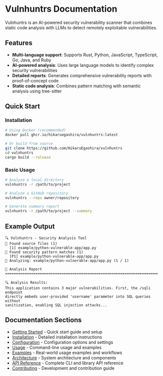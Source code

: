 # Vulnhuntrs Documentation

Vulnhuntrs is an AI-powered security vulnerability scanner that combines static code analysis with LLMs to detect remotely exploitable vulnerabilities.

## Features

- **Multi-language support**: Supports Rust, Python, JavaScript, TypeScript, Go, Java, and Ruby
- **AI-powered analysis**: Uses large language models to identify complex security vulnerabilities
- **Detailed reports**: Generates comprehensive vulnerability reports with proof-of-concept code
- **Static code analysis**: Combines pattern matching with semantic analysis using tree-sitter

## Quick Start

### Installation

```bash
# Using Docker (recommended)
docker pull ghcr.io/hikaruegashira/vulnhuntrs:latest

# Or build from source
git clone https://github.com/HikaruEgashira/vulnhuntrs
cd vulnhuntrs
cargo build --release
```

### Basic Usage

```bash
# Analyze a local directory
vulnhuntrs -r /path/to/project

# Analyze a GitHub repository
vulnhuntrs --repo owner/repository

# Generate summary report
vulnhuntrs -r /path/to/project --summary
```

## Example Output

```
🔍 Vulnhuntrs - Security Analysis Tool
📁 Found source files (1)
  [1] example/python-vulnerable-app/app.py
🔎 Found security pattern matches (1)
  [P1] example/python-vulnerable-app/app.py
📄 Analyzing: example/python-vulnerable-app/app.py (1 / 1)

📝 Analysis Report
================================================================================

🔍 Analysis Results:
This application contains 3 major vulnerabilities. First, the /sqli endpoint 
directly embeds user-provided 'username' parameter into SQL queries without 
sanitization, enabling SQL injection attacks...
```

## Documentation Sections

- [Getting Started](getting-started.md) - Quick start guide and setup
- [Installation](installation.md) - Detailed installation instructions  
- [Configuration](configuration.md) - Configuration options and settings
- [Usage](usage.md) - Command-line usage and examples
- [Examples](examples.md) - Real-world usage examples and workflows
- [Architecture](architecture.md) - System architecture and components
- [API Reference](api.md) - Complete CLI and library API reference
- [Contributing](contributing.md) - Development and contribution guide